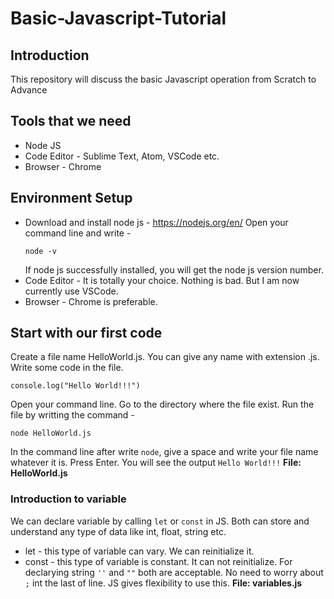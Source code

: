 # Basic-Javascript-Tutorial
## Introduction
This repository will discuss the basic Javascript operation from Scratch to Advance
## Tools that we need
- Node JS
- Code Editor - Sublime Text, Atom, VSCode etc.
- Browser - Chrome
## Environment Setup
- Download and install node js - https://nodejs.org/en/
    Open your command line and write -
    ```
    node -v
    ```
    If node js successfully installed, you will get the node js version number.
- Code Editor - It is totally your choice. Nothing is bad. But I am now currently use VSCode.
- Browser - Chrome is preferable.
## Start with our first code
Create a file name HelloWorld.js. You can give any name with extension .js.
Write some code in the file.
```
console.log("Hello World!!!")
```
Open your command line. Go to the directory where the file exist. Run the file by writting the command - 
```
node HelloWorld.js
```
In the command line after write `node`, give a space and write your file name whatever it is. Press Enter. 
You will see the output `Hello World!!!`
<b>File: HelloWorld.js</b>
### Introduction to variable
We can declare variable by calling `let` or `const` in JS. Both can store and understand any type of data like int, float, string etc.
- let - this type of variable can vary. We can reinitialize it.
- const - this type of variable is constant. It can not reinitialize.
For declarying string `''` and `""` both are acceptable.
No need to worry about `;` int the last of line. JS gives flexibility to use this.
<b>File: variables.js</b>
